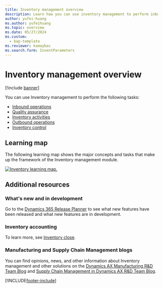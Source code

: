 ```yaml
---
title: Inventory management overview
description: Learn how you can use inventory management to perform inbound operations, quality assurance, inventory activities, outbound operations, and inventory control.
author: yufei-huang
ms.author: yufeihuang
ms.topic: overview
ms.date: 05/27/2024
ms.custom:
  - bap-template
ms.reviewer: kamaybac
ms.search.form: InventParameters
---
```


# Inventory management overview

[!include [banner](../includes/banner.md)]

You can use Inventory management to perform the following tasks:

- [Inbound operations](arrival-overview.md)
- [Quality assurance](quality-management-processes.md)
- [Inventory activities](inventory-journals.md)
- [Outbound operations](outbound-process.md)
- [Inventory control](../cost-management/inventory-close.md)

## Learning map

The following learning map shows the major concepts and tasks that make up the framework of the Inventory management module.

[![Inventory learning map.](./media/inventory-learning-map.png)](./media/inventory-learning-map.png)

## Additional resources

### What's new and in development

Go to the [Dynamics 365 Release Planner](https://releaseplans.microsoft.com/?app=Supply+Chain+Management) to see what new features have been released and what new features are in development.

### Inventory accounting

To learn more, see [Inventory close](../cost-management/inventory-close.md).

### Manufacturing and Supply Chain Management blogs

You can find opinions, news, and other information about Inventory management and other solutions on the
[Dynamics AX Manufacturing R&D Team Blog](/archive/blogs/axmfg/) and [Supply Chain Management in Dynamics AX R&D Team Blog](https://blogs.msdn.microsoft.com/dynamicsaxscm).

[!INCLUDE[footer-include](../../includes/footer-banner.md)]
